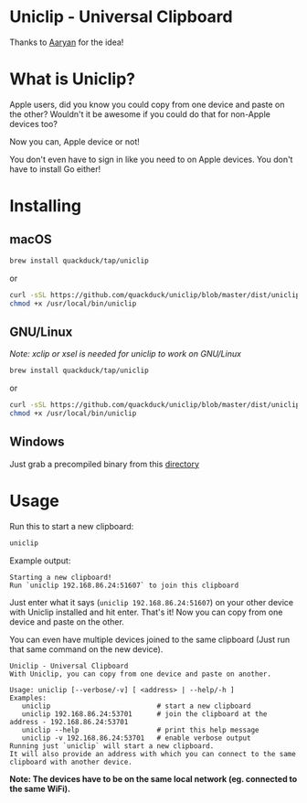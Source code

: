 # Uniclip - Universal Clipboard

Thanks to [Aaryan](https://github.com/aaryanporwal) for the idea!

# What is Uniclip?

Apple users, did you know you could copy from one device and paste on the other? Wouldn't it be awesome if you could do that for non-Apple devices too?

Now you can, Apple device or not!

You don't even have to sign in like you need to on Apple devices. You don't have to install Go either!

# Installing

## macOS

```sh
brew install quackduck/tap/uniclip
```
or
```sh
curl -sSL https://github.com/quackduck/uniclip/blob/master/dist/uniclip_darwin_amd64/uniclip\?raw=true > /usr/local/bin/uniclip
chmod +x /usr/local/bin/uniclip
```

## GNU/Linux

*Note: xclip or xsel is needed for uniclip to work on GNU/Linux*

```sh
brew install quackduck/tap/uniclip
```
or
```sh
curl -sSL https://github.com/quackduck/uniclip/blob/master/dist/uniclip_linux_amd64/uniclip\?raw=true -o /usr/local/bin/uniclip # you might need to use sudo
chmod +x /usr/local/bin/uniclip
```

## Windows

Just grab a precompiled binary from this [directory](dist)

# Usage

Run this to start a new clipboard:

 ```sh
uniclip
```

Example output:

```
Starting a new clipboard!
Run `uniclip 192.168.86.24:51607` to join this clipboard

```

Just enter what it says (`uniclip 192.168.86.24:51607`) on your other device with Uniclip installed and hit enter. That's it! Now you can copy from one device and paste on the other.

You can even have multiple devices joined to the same clipboard (Just run that same command on the new device).

```
Uniclip - Universal Clipboard
With Uniclip, you can copy from one device and paste on another.

Usage: uniclip [--verbose/-v] [ <address> | --help/-h ]
Examples:
   uniclip                          # start a new clipboard
   uniclip 192.168.86.24:53701      # join the clipboard at the address - 192.168.86.24:53701
   uniclip --help                   # print this help message
   uniclip -v 192.168.86.24:53701   # enable verbose output
Running just `uniclip` will start a new clipboard.
It will also provide an address with which you can connect to the same clipboard with another device.
```

**Note: The devices have to be on the same local network (eg. connected to the same WiFi).**
